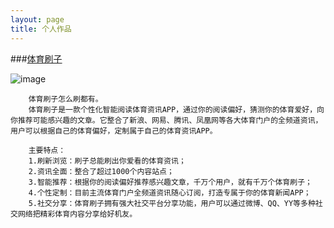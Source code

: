 ```yaml
---
layout: page
title: 个人作品
---
```



###[体育刷子](http://shua.duowan.com/)

![image](http://akzhou.github.io/products/sportbrush_Icon@2x.png)
		
		体育刷子怎么刷都有。
		体育刷子是一款个性化智能阅读体育资讯APP，通过你的阅读偏好，猜测你的体育爱好，向你推荐可能感兴趣的文章。它整合了新浪、网易、腾讯、凤凰网等各大体育门户的全频道资讯，用户可以根据自己的体育偏好，定制属于自己的体育资讯APP。
		
		主要特点：
		1.刷新浏览：刷子总能刷出你爱看的体育资讯；
		2.资讯全面：整合了超过1000个内容站点；
		3.智能推荐：根据你的阅读偏好推荐感兴趣文章，千万个用户，就有千万个体育刷子；
		4.个性定制：目前主流体育门户全频道资讯随心订阅，打造专属于你的体育新闻APP；
		5.社交分享：体育刷子拥有强大社交平台分享功能，用户可以通过微博、QQ、YY等多种社交网络把精彩体育内容分享给好机友。

